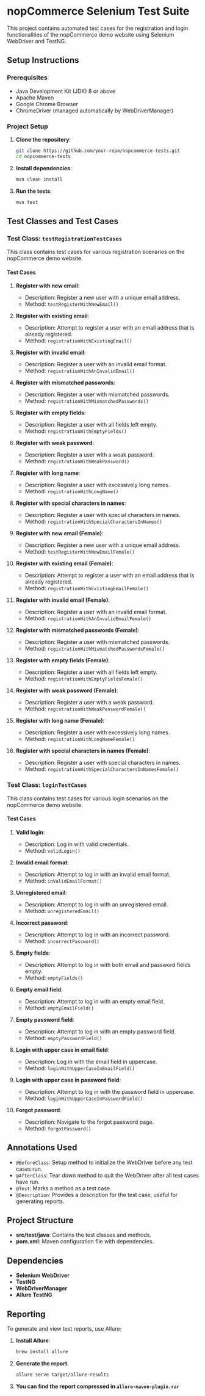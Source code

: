 
# nopCommerce Selenium Test Suite

This project contains automated test cases for the registration and login functionalities of the nopCommerce demo website using Selenium WebDriver and TestNG.

## Setup Instructions

### Prerequisites

- Java Development Kit (JDK) 8 or above
- Apache Maven
- Google Chrome Browser
- ChromeDriver (managed automatically by WebDriverManager)

### Project Setup

1. **Clone the repository**:

   ```bash
   git clone https://github.com/your-repo/nopcommerce-tests.git
   cd nopcommerce-tests
   ```

2. **Install dependencies**:

   ```bash
   mvn clean install
   ```

3. **Run the tests**:

   ```bash
   mvn test
   ```

## Test Classes and Test Cases

### Test Class: `testRegistrationTestCases`

This class contains test cases for various registration scenarios on the nopCommerce demo website.

#### Test Cases

1. **Register with new email**:
    - Description: Register a new user with a unique email address.
    - Method: `testRegisterWithNewEmail()`

2. **Register with existing email**:
    - Description: Attempt to register a user with an email address that is already registered.
    - Method: `registrationWithExistingEmail()`

3. **Register with invalid email**:
    - Description: Register a user with an invalid email format.
    - Method: `registrationWithAnInvalidEmail()`

4. **Register with mismatched passwords**:
    - Description: Register a user with mismatched passwords.
    - Method: `registrationWithMismatchedPasswords()`

5. **Register with empty fields**:
    - Description: Register a user with all fields left empty.
    - Method: `registrationWithEmptyFields()`

6. **Register with weak password**:
    - Description: Register a user with a weak password.
    - Method: `registrationWithWeakPassword()`

7. **Register with long name**:
    - Description: Register a user with excessively long names.
    - Method: `registrationWithLongName()`

8. **Register with special characters in names**:
    - Description: Register a user with special characters in names.
    - Method: `registrationWithSpecialCharactersInNames()`

9. **Register with new email (Female)**:
    - Description: Register a new user with a unique email address.
    - Method: `testRegisterWithNewEmailFemale()`

10. **Register with existing email (Female)**:
    - Description: Attempt to register a user with an email address that is already registered.
    - Method: `registrationWithExistingEmailFemale()`

11. **Register with invalid email (Female)**:
    - Description: Register a user with an invalid email format.
    - Method: `registrationWithAnInvalidEmailFemale()`

12. **Register with mismatched passwords (Female)**:
    - Description: Register a user with mismatched passwords.
    - Method: `registrationWithMismatchedPasswordsFemale()`

13. **Register with empty fields (Female)**:
    - Description: Register a user with all fields left empty.
    - Method: `registrationWithEmptyFieldsFemale()`

14. **Register with weak password (Female)**:
    - Description: Register a user with a weak password.
    - Method: `registrationWithWeakPasswordFemale()`

15. **Register with long name (Female)**:
    - Description: Register a user with excessively long names.
    - Method: `registrationWithLongNameFemale()`

16. **Register with special characters in names (Female)**:
    - Description: Register a user with special characters in names.
    - Method: `registrationWithSpecialCharactersInNamesFemale()`

### Test Class: `loginTestCases`

This class contains test cases for various login scenarios on the nopCommerce demo website.

#### Test Cases

1. **Valid login**:
    - Description: Log in with valid credentials.
    - Method: `validLogin()`

2. **Invalid email format**:
    - Description: Attempt to log in with an invalid email format.
    - Method: `inValidEmailFormat()`

3. **Unregistered email**:
    - Description: Attempt to log in with an unregistered email.
    - Method: `unregisteredEmail()`

4. **Incorrect password**:
    - Description: Attempt to log in with an incorrect password.
    - Method: `incorrectPassword()`

5. **Empty fields**:
    - Description: Attempt to log in with both email and password fields empty.
    - Method: `emptyFields()`

6. **Empty email field**:
    - Description: Attempt to log in with an empty email field.
    - Method: `emptyEmailField()`

7. **Empty password field**:
    - Description: Attempt to log in with an empty password field.
    - Method: `emptyPasswordField()`

8. **Login with upper case in email field**:
    - Description: Log in with the email field in uppercase.
    - Method: `loginWithUpperCaseInEmailField()`

9. **Login with upper case in password field**:
    - Description: Attempt to log in with the password field in uppercase.
    - Method: `loginWithUpperCaseInPasswordField()`

10. **Forgot password**:
    - Description: Navigate to the forgot password page.
    - Method: `forgotPassword()`

## Annotations Used

- `@BeforeClass`: Setup method to initialize the WebDriver before any test cases run.
- `@AfterClass`: Tear down method to quit the WebDriver after all test cases have run.
- `@Test`: Marks a method as a test case.
- `@Description`: Provides a description for the test case, useful for generating reports.

## Project Structure

- **src/test/java**: Contains the test classes and methods.
- **pom.xml**: Maven configuration file with dependencies.

## Dependencies

- **Selenium WebDriver**
- **TestNG**
- **WebDriverManager**
- **Allure TestNG**

## Reporting

To generate and view test reports, use Allure:

1. **Install Allure**:

   ```bash
   brew install allure
   ```

2. **Generate the report**:

   ```bash
   allure serve target/allure-results
   ```

3. **You can find the report compressed in `allure-maven-plugin.rar`**
